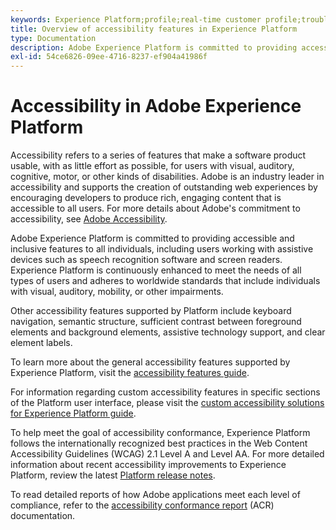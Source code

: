 ```yaml
---
keywords: Experience Platform;profile;real-time customer profile;troubleshooting;API;unified profile;Unified Profile;unified;Profile;rtcp;XDM graphs
title: Overview of accessibility features in Experience Platform
type: Documentation
description: Adobe Experience Platform is committed to providing accessible and inclusive features to all individuals.
exl-id: 54ce6826-09ee-4716-8237-ef904a41986f
---
```

# Accessibility in Adobe Experience Platform

Accessibility refers to a series of features that make a software product usable, with as little effort as possible, for users with visual, auditory, cognitive, motor, or other kinds of disabilities. Adobe is an industry leader in accessibility and supports the creation of outstanding web experiences by encouraging developers to produce rich, engaging content that is accessible to all users. For more details about Adobe's commitment to accessibility, see [Adobe Accessibility](https://www.adobe.com/accessibility.html).

Adobe Experience Platform is committed to providing accessible and inclusive features to all individuals, including users working with assistive devices such as speech recognition software and screen readers. Experience Platform is continuously enhanced to meet the needs of all types of users and adheres to worldwide standards that include individuals with visual, auditory, mobility, or other impairments.

Other accessibility features supported by Platform include keyboard navigation, semantic structure, sufficient contrast between foreground elements and background elements, assistive technology support, and clear element labels. 

To learn more about the general accessibility features supported by Experience Platform, visit the [accessibility features guide](features.md). 

For information regarding custom accessibility features in specific sections of the Platform user interface, please visit the [custom accessibility solutions for Experience Platform guide](custom.md).

To help meet the goal of accessibility conformance, Experience Platform follows the internationally recognized best practices in the Web Content Accessibility Guidelines (WCAG) 2.1 Level A and Level AA. For more detailed information about recent accessibility improvements to Experience Platform, review the latest [Platform release notes](../release-notes/latest/latest.md).

To read detailed reports of how Adobe applications meet each level of compliance, refer to the [accessibility conformance report](https://www.adobe.com/accessibility/compliance.html) (ACR) documentation.
